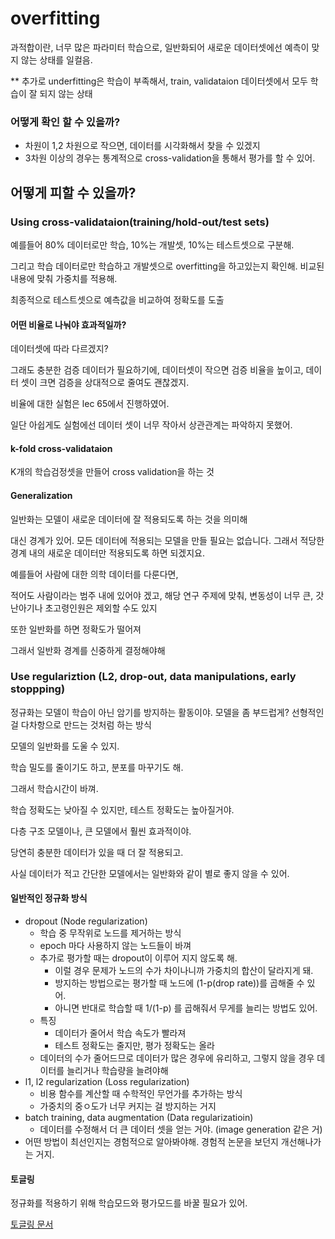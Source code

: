 # overfitting

과적합이란, 너무 많은 파라미터 학습으로, 일반화되어 새로운 데이터셋에선 예측이 맞지 않는 상태를 일컬음. 

** 추가로 underfitting은 학습이 부족해서, train, validataion 데이터셋에서 모두 학습이 잘 되지 않는 상태

### 어떻게 확인 할 수 있을까?

- 차원이 1,2 차원으로 작으면, 데이터를 시각화해서 찾을 수 있겠지
- 3차원 이상의 경우는 통계적으로 cross-validation을 통해서 평가를 할 수 있어.

## 어떻게 피할 수 있을까?
### Using cross-validataion(training/hold-out/test sets)

예를들어 80% 데이터로만 학습, 10%는 개발셋, 10%는 테스트셋으로 구분해.

그리고 학습 데이터로만 학습하고 개발셋으로 overfitting을 하고있는지 확인해. 
비교된 내용에 맞춰 가중치를 적용해.

최종적으로 테스트셋으로 예측값을 비교하여 정확도를 도출

#### 어떤 비율로 나눠야 효과적일까?

데이터셋에 따라 다르겠지? 

그래도 충분한 검증 데이터가 필요하기에, 데이터셋이 작으면 검증 비율을 높이고, 
데이터 셋이 크면 검증을 상대적으로 줄여도 괜찮겠지.

비율에 대한 실험은 lec 65에서 진행하였어.

일단 아쉽게도 실험에선 데이터 셋이 너무 작아서 상관관계는 파악하지 못했어.

#### k-fold cross-validataion
K개의 학습검정셋을 만들어 cross validation을 하는 것

#### Generalization

일반화는 모델이 새로운 데이터에 잘 적용되도록 하는 것을 의미해

대신 경계가 있어. 모든 데이터에 적용되는 모델을 만들 필요는 없습니다. 
그래서 적당한 경계 내의 새로운 데이터만 적용되도록 하면 되겠지요.

예를들어 사람에 대한 의학 데이터를 다룬다면,

적어도 사람이라는 범주 내에 있어야 겠고, 
해당 연구 주제에 맞춰, 변동성이 너무 큰, 갓난아기나 초고령인원은 제외할 수도 있지

또한 일반화를 하면 정확도가 떨어져 

그래서 일반화 경계를 신중하게 결정해야해

### Use regulariztion (L2, drop-out, data manipulations, early stoppping)

정규화는 모델이 학습이 아닌 암기를 방지하는 활동이야. 모델을 좀 부드럽게? 선형적인걸 다차항으로 만드는 것처럼 하는 방식

모델의 일반화를 도울 수 있지.


학습 밀도를 줄이기도 하고, 분포를 마꾸기도 해.

그래서 학습시간이 바껴.

학습 정확도는 낮아질 수 있지만, 테스트 정확도는 높아질거야.

다층 구조 모델이나, 큰 모델에서 훨씬 효과적이야.

당연히 충분한 데이터가 있을 때 더 잘 적용되고.

사실 데이터가 적고 간단한 모델에서는 일반화와 같이 별로 좋지 않을 수 있어. 

#### 일반적인 정규화 방식
- dropout (Node regularization)
    - 학습 중 무작위로 노드를 제거하는 방식
    - epoch 마다 사용하지 않는 노드들이 바껴
    - 추가로 평가할 때는 dropout이 이루어 지지 않도록 해.
      - 이럴 경우 문제가 노드의 수가 차이나니까 가중치의 합산이 달라지게 돼.
      - 방지하는 방법으로는 평가할 때 노드에 (1-p(drop rate))를 곱해줄 수 있어.
      - 아니면 반대로 학습할 때 1/(1-p) 를 곱해줘서 무게를 늘리는 방법도 있어.
    - 특징
      - 데이터가 줄어서 학습 속도가 빨라져
      - 테스트 정확도는 줄지만, 평가 정확도는 올라
    - 데이터의 수가 줄어드므로 데이터가 많은 경우에 유리하고, 그렇지 않을 경우 데이터를 늘리거나 학습량을 늘려야해
- l1, l2 regularization (Loss regularization)
    - 비용 함수를 계산할 때 수학적인 무언가를 추가하는 방식
    - 가중치의 중ㅇ도가 너무 커지는 걸 방지하는 거지
- batch training, data augmentation (Data regularizatioin)
  - 데이터를 수정해서 더 큰 데이터 셋을 얻는 거야. (image generation 같은 거)
- 어떤 방법이 최선인지는 경험적으로 알아봐야해. 경험적 논문을 보던지 개선해나가는 거지.

#### 토글링

정규화를 적용하기 위해 학습모드와 평가모드를 바꿀 필요가 있어. 

[토글링 문서](About%20toggling.md)
